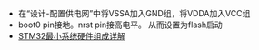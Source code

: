 
- 在“设计-配置供电网”中将VSSA加入GND组，将VDDA加入VCC组
- boot0 pin接地。nrst pin接高电平。  从而设置为flash启动
- [STM32最小系统硬件组成详解](https://blog.csdn.net/alala120/article/details/81266148)


